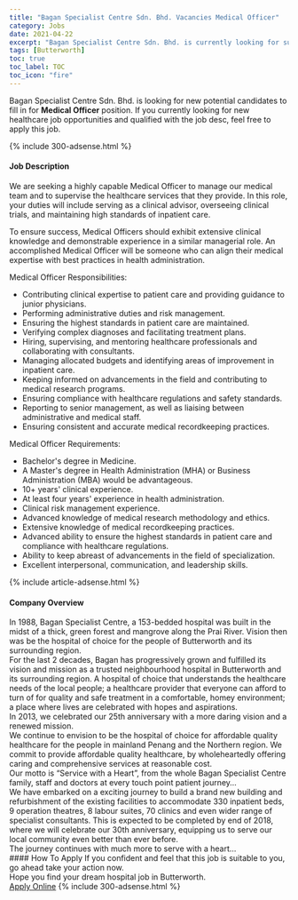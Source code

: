 ```yaml
---
title: "Bagan Specialist Centre Sdn. Bhd. Vacancies Medical Officer" 
category: Jobs 
date: 2021-04-22 
excerpt: "Bagan Specialist Centre Sdn. Bhd. is currently looking for suitable person to fill in the Medical Officer which positioned at Butterworth" 
tags: [Butterworth] 
toc: true 
toc_label: TOC 
toc_icon: "fire" 
--- 
```


<p>Bagan Specialist Centre Sdn. Bhd. is looking for new potential candidates to fill in for <b>Medical Officer</b> position. If you currently looking for new healthcare job opportunities and qualified with the job desc, feel free to apply this job.
</p>{% include 300-adsense.html %} 
<div><div><h4>Job Description</h4></div><div><div><span><div><p>We are seeking a highly capable Medical Officer to manage our medical team and to supervise the healthcare services that they provide. In this role, your duties will include serving as a clinical advisor, overseeing clinical trials, and maintaining high standards of inpatient care.</p><p>To ensure success, Medical Officers should exhibit extensive clinical knowledge and demonstrable experience in a similar managerial role. An accomplished Medical Officer will be someone who can align their medical expertise with best practices in health administration.</p><p>Medical Officer Responsibilities:</p><ul><li>Contributing clinical expertise to patient care and providing guidance to junior physicians.</li><li>Performing administrative duties and risk management.</li><li>Ensuring the highest standards in patient care are maintained.</li><li>Verifying complex diagnoses and facilitating treatment plans.</li><li>Hiring, supervising, and mentoring healthcare professionals and collaborating with consultants.</li><li>Managing allocated budgets and identifying areas of improvement in inpatient care.</li><li>Keeping informed on advancements in the field and contributing to medical research programs.</li><li>Ensuring compliance with healthcare regulations and safety standards.</li><li>Reporting to senior management, as well as liaising between administrative and medical staff.</li><li>Ensuring consistent and accurate medical recordkeeping practices.</li></ul><p>Medical Officer Requirements:</p><ul><li>Bachelor's degree in Medicine.</li><li>A Master's degree in Health Administration (MHA) or Business Administration (MBA) would be advantageous.</li><li>10+ years' clinical experience.</li><li>At least four years' experience in health administration.</li><li>Clinical risk management experience.</li><li>Advanced knowledge of medical research methodology and ethics.</li><li>Extensive knowledge of medical recordkeeping practices.</li><li>Advanced ability to ensure the highest standards in patient care and compliance with healthcare regulations.</li><li>Ability to keep abreast of advancements in the field of specialization.</li><li>Excellent interpersonal, communication, and leadership skills.</li></ul></div></span></div></div></div> 
{% include article-adsense.html %} 
<div><div><h4>Company Overview</h4></div><div><div><span><div><div>
<div>In 1988, Bagan Specialist Centre, a 153-bedded hospital was built in the midst of a thick, green forest and mangrove along the Prai River. Vision then was be the hospital of choice for the people of Butterworth and its surrounding region.</div>
<div>For the last 2 decades, Bagan has progressively grown and fulfilled its vision and mission as a trusted neighbourhood hospital in Butterworth and its surrounding region. A hospital of choice that understands the healthcare needs of the local people; a healthcare provider that everyone can afford to turn of for quality and safe treatment in a comfortable, homey environment; a place where lives are celebrated with hopes and aspirations.</div>
<div>In 2013, we celebrated our 25th anniversary with a more daring vision and a renewed mission.</div>
<div>We continue to envision to be the hospital of choice for affordable quality healthcare for the people in mainland Penang and the Northern region. We commit to provide affordable quality healthcare, by wholeheartedly offering caring and comprehensive services at reasonable cost.</div>
<div>Our motto is &#8220;Service with a Heart&#8221;, from the whole Bagan Specialist Centre family, staff and doctors at every touch point patient journey&#8230;</div>
<div>We have embarked on a exciting journey to build a brand new building and refurbishment of the existing facilities to accommodate 330 inpatient beds, 9 operation theatres, 8 labour suites, 70 clinics and even wider range of specialist consultants. This is expected to be completed by end of 2018, where we will celebrate our 30th anniversary, equipping us to serve our local community even better than ever before.</div>
<div>The journey continues with much more to serve with a heart&#8230;</div>
</div></div></span></div></div></div> 
#### How To Apply 
If you confident and feel that this job is suitable to you, go ahead take your action now. <br/> 
Hope you find your dream hospital job in Butterworth. <br/> 
<a href="https://www.jobstreet.com.my/en/job/medical-officer-4514897?jobId=jobstreet-my-job-4514897" class="btn btn--warning" target="_blank" rel="nofollow noopenner">Apply Online</a> 
{% include 300-adsense.html %} 